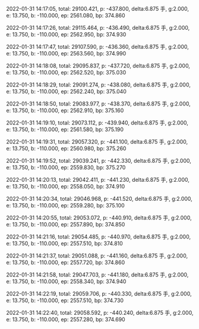 2022-01-31 14:17:05, total: 29100.421, p: -437.800, delta:6.875 手, g:2.000, e: 13.750, b: -110.000, ep: 2561.080, bp: 374.860

2022-01-31 14:17:26, total: 29115.464, p: -436.490, delta:6.875 手, g:2.000, e: 13.750, b: -110.000, ep: 2562.950, bp: 374.930

2022-01-31 14:17:47, total: 29107.590, p: -436.360, delta:6.875 手, g:2.000, e: 13.750, b: -110.000, ep: 2563.560, bp: 374.990

2022-01-31 14:18:08, total: 29095.837, p: -437.720, delta:6.875 手, g:2.000, e: 13.750, b: -110.000, ep: 2562.520, bp: 375.030

2022-01-31 14:18:29, total: 29091.274, p: -438.080, delta:6.875 手, g:2.000, e: 13.750, b: -110.000, ep: 2562.240, bp: 375.040

2022-01-31 14:18:50, total: 29083.977, p: -438.370, delta:6.875 手, g:2.000, e: 13.750, b: -110.000, ep: 2562.910, bp: 375.160

2022-01-31 14:19:10, total: 29073.112, p: -439.940, delta:6.875 手, g:2.000, e: 13.750, b: -110.000, ep: 2561.580, bp: 375.190

2022-01-31 14:19:31, total: 29057.320, p: -441.100, delta:6.875 手, g:2.000, e: 13.750, b: -110.000, ep: 2560.980, bp: 375.260

2022-01-31 14:19:52, total: 29039.241, p: -442.330, delta:6.875 手, g:2.000, e: 13.750, b: -110.000, ep: 2559.830, bp: 375.270

2022-01-31 14:20:13, total: 29042.411, p: -441.230, delta:6.875 手, g:2.000, e: 13.750, b: -110.000, ep: 2558.050, bp: 374.910

2022-01-31 14:20:34, total: 29046.968, p: -441.520, delta:6.875 手, g:2.000, e: 13.750, b: -110.000, ep: 2559.280, bp: 375.100

2022-01-31 14:20:55, total: 29053.072, p: -440.910, delta:6.875 手, g:2.000, e: 13.750, b: -110.000, ep: 2557.890, bp: 374.850

2022-01-31 14:21:16, total: 29054.485, p: -440.970, delta:6.875 手, g:2.000, e: 13.750, b: -110.000, ep: 2557.510, bp: 374.810

2022-01-31 14:21:37, total: 29051.088, p: -441.160, delta:6.875 手, g:2.000, e: 13.750, b: -110.000, ep: 2557.720, bp: 374.860

2022-01-31 14:21:58, total: 29047.703, p: -441.180, delta:6.875 手, g:2.000, e: 13.750, b: -110.000, ep: 2558.340, bp: 374.940

2022-01-31 14:22:19, total: 29059.706, p: -440.330, delta:6.875 手, g:2.000, e: 13.750, b: -110.000, ep: 2557.510, bp: 374.730

2022-01-31 14:22:40, total: 29058.592, p: -440.240, delta:6.875 手, g:2.000, e: 13.750, b: -110.000, ep: 2557.280, bp: 374.690